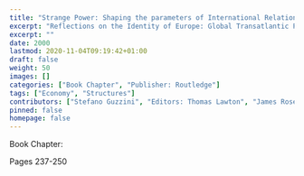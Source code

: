 ```yaml
---
title: "Strange Power: Shaping the parameters of International Relations and International Political Economy: Strange's Oscillating Realism: Opposing the Ideal - and the Apparent"
excerpt: "Reflections on the Identity of Europe: Global Transatlantic Perspectives: Europe's Future in the Global Political Economy"
excerpt: ""
date: 2000
lastmod: 2020-11-04T09:19:42+01:00
draft: false
weight: 50
images: []
categories: ["Book Chapter", "Publisher: Routledge"]
tags: ["Economy", "Structures"]
contributors: ["Stefano Guzzini", "Editors: Thomas Lawton", "James Rosenau", "Amy Verdun"]
pinned: false
homepage: false
---
```


Book Chapter: 

Pages 237-250

